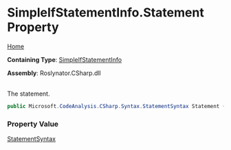 # SimpleIfStatementInfo\.Statement Property

[Home](../../../../../README.md)

**Containing Type**: [SimpleIfStatementInfo](../README.md)

**Assembly**: Roslynator\.CSharp\.dll

\
The statement\.

```csharp
public Microsoft.CodeAnalysis.CSharp.Syntax.StatementSyntax Statement { get; }
```

### Property Value

[StatementSyntax](https://docs.microsoft.com/en-us/dotnet/api/microsoft.codeanalysis.csharp.syntax.statementsyntax)

